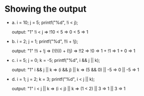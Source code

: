 # Showing the output

- a.
    i = 10; j = 5;
    printf("%d", !i < j);

    output: "1"
        !i < j
        => !10 < 5
        => 0 < 5
        => 1

- b. 
    i = 2; j = 1;
    printf("%d", !!i + !j);

    output: "1"
        !!i + !j
        => (!(!i)) + (!j)
        => !!2
        => !0
        => 1 + !1
        => 1 + 0
        => 1

- c. 
    i = 5; j = 0; k = -5;
    printf("%d", i && j || k);

    output: "1"
        i && j || k
        => (i && j) || k
        => (5 && 0) || -5
        => 0 || -5
        => 1

- d. 
    i = 1; j = 2; k = 3;
    printf("%d", i < j || k);

    output: "1"
        i < j || k
        => (i < j) || k
        => (1 < 2) || 3
        => 1 || 3
        => 1
